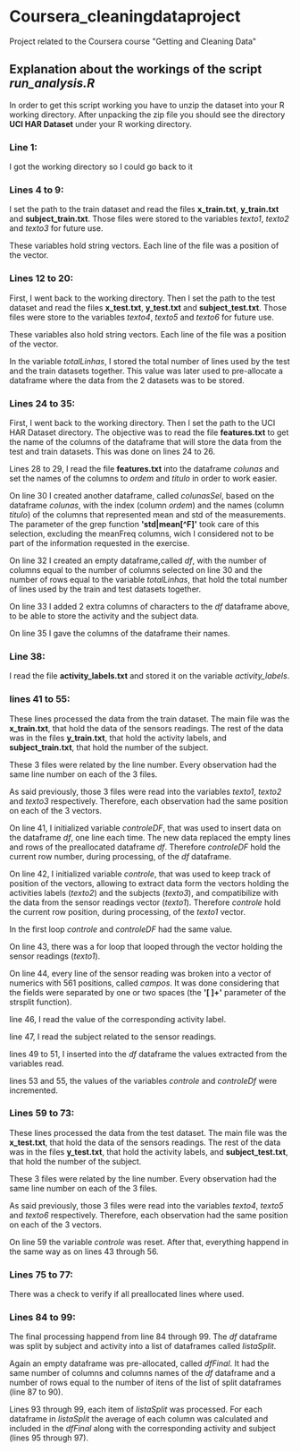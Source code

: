 # Coursera_cleaningdataproject
Project related to the Coursera course "Getting and Cleaning Data"

## Explanation about the workings of the script *run_analysis.R*

In order to get this script working you have to unzip the dataset into your R working directory. After unpacking the zip file you should see the directory **UCI HAR Dataset** under your R working directory.

### Line 1:
I got the working directory so I could go back to it 

### Lines 4 to 9:
I set the path to the train dataset and read the files **x_train.txt**, **y_train.txt** and **subject_train.txt**. Those files were stored to the variables *texto1*, *texto2* and *texto3* for future use.

These variables hold string vectors.  Each line of the file was a position of the vector.

### Lines 12 to 20:
First, I went back to the working directory. Then I set the path to the test dataset and read the files **x_test.txt**, **y_test.txt** and **subject_test.txt**. Those files were store to the variables *texto4*, *texto5* and *texto6* for future use.

These variables also hold string vectors.  Each line of the file was a position of the vector.

In the variable *totalLinhas*, I stored the total number of lines used by the test and the train datasets together. This value was later used to pre-allocate a dataframe where the data from the 2 datasets was to be stored.

### Lines 24 to 35:
First, I went back to the working directory. Then I set the path to the UCI HAR Dataset directory. The objective was to read the file **features.txt** to get the name of the columns of the dataframe that will store the data from the test and train datasets. This was done on lines 24 to 26.

Lines 28 to 29, I read the file **features.txt** into the dataframe *colunas* and set the names of the columns to *ordem* and *titulo* in order to work easier.

On line 30 I created another dataframe, called *colunasSel*, based on the dataframe *colunas*, with the index (column *ordem*) and the names (column *titulo*) of the columns that represented mean and std of the measurements. The parameter of the grep function **'std|mean[^F]'** took care of this selection, excluding the meanFreq columns, wich I considered not to be part of the information requested in the exercise.

On line 32 I created an empty dataframe,called *df*, with the number of columns equal to the number of columns selected on line 30 and the number of rows equal to the variable *totalLinhas*, that hold the total number of lines used by the train and test datasets together.

On line 33 I added 2 extra columns of characters to the *df* dataframe above, to be able to store the activity and the subject data.

On line 35 I gave the columns of the dataframe their names.

### Line 38:
I read the file **activity_labels.txt** and stored it on the variable *activity_labels*.

### lines 41 to 55:
These lines processed the data from the train dataset. The main file was the **x_train.txt**, that hold the data of the sensors readings. The rest of the data was in the files **y_train.txt**, that hold the activity labels, and **subject_train.txt**, that hold the number of the subject.

These 3 files were related by the line number. Every observation had the same line number on each of the 3 files.

As said previously, those 3 files were read into the variables *texto1*, *texto2* and *texto3* respectively. Therefore, each observation had the same position on each of the 3 vectors.

On line 41, I initialized variable *controleDF*, that was used to insert data on the dataframe *df*, one line each time. The new data replaced the empty lines and rows of the preallocated dataframe *df*. Therefore *controleDF* hold the current row number, during processing, of the *df* dataframe.

On line 42, I initialized variable *controle*, that was used to keep track of position of the vectors, allowing to extract data form the vectors holding the activities labels (*texto2*) and the subjects (*texto3*), and compatibilize with the data from the sensor readings vector (*texto1*). Therefore *controle* hold the current row position, during processing, of the *texto1* vector.

In the first loop *controle* and *controleDF* had the same value.

On line 43, there was a for loop that looped through the vector holding the sensor readings (*texto1*).

On line 44, every line of the sensor reading was broken into a vector of numerics with 561 positions, called *campos*. It was done considering that the fields were separated by one or two spaces (the **'[ ]+'** parameter of the strsplit function).

line 46, I read the value of the corresponding activity label.

line 47, I read the subject related to the sensor readings.

lines 49 to 51, I inserted into the *df* dataframe the values extracted from the variables read.

lines 53 and 55, the values of the variables *controle* and *controleDf* were incremented.

### Lines 59 to 73:
These lines processed the data from the test dataset. The main file was the **x_test.txt**, that hold the data of the sensors readings. The rest of the data was in the files **y_test.txt**, that hold the activity labels, and **subject_test.txt**, that hold the number of the subject.

These 3 files were related by the line number. Every observation had the same line number on each of the 3 files.

As said previously, those 3 files were read into the variables *texto4*, *texto5* and *texto6* respectively. Therefore, each observation had the same position on each of the 3 vectors.

On line 59 the variable *controle* was reset. After that, everything happend in the same way as on lines 43 through 56.

### Lines 75 to 77:

There was a check to verify if all preallocated lines where used.

### Lines 84 to  99:
The final processing happend from line 84 through 99. The *df* dataframe was split by subject and activity into a list of dataframes called *listaSplit*.

Again an empty dataframe was pre-allocated, called *dfFinal*. It had the same number of columns and columns names of the *df* dataframe and a number of rows equal to the number of itens of the list of split dataframes (line 87 to 90).

Lines 93 through 99, each item of *listaSplit* was processed. For each dataframe in *listaSplit* the average of each column was calculated and included in the *dfFinal* along with the corresponding activity and subject (lines 95 through 97).
 

